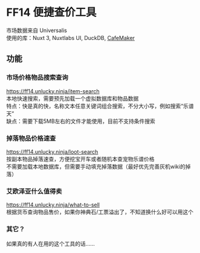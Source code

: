 # FF14 便捷查价工具

市场数据来自 Universalis  
使用的库：Nuxt 3, Nuxtlabs UI, DuckDB, [CafeMaker](https://github.com/thewakingsands/cafemaker)

## 功能
### 市场价格物品搜索查询
https://ff14.unlucky.ninja/item-search  
本地快速搜索，需要预先加载一个虚拟数据库和物品数据  
特点：快是真的快，名称文本任意关键词组合搜索，不分大小写，例如搜索“乐谱 天”  
缺点：需要下载5MB左右的文件才能使用，目前不支持条件搜索  

### 掉落物品价格速查
https://ff14.unlucky.ninja/loot-search  
按副本物品掉落速查，方便挖宝开车或者随机本查宠物乐谱价格  
不需要加载本地数据库，但需要手动填充掉落数据（最好优先完善灰机wiki的掉落）  

### 艾欧泽亚什么值得卖
https://ff14.unlucky.ninja/what-to-sell  
根据货币查询物品售价，如果你神典石/工票溢出了，不知道换什么好可以用这个  

### 其它？
如果真的有人在用的这个工具的话……  
